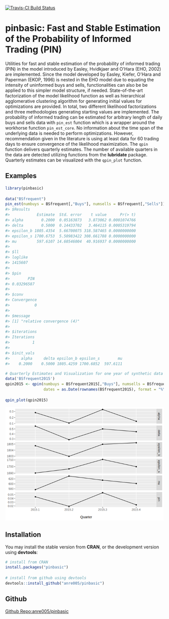 
<!-- README.md is generated from README.Rmd. Please edit that file -->
[![Travis-CI Build Status](https://travis-ci.org/anre005/pinbasic.svg?branch=master)](https://travis-ci.org/anre005/pinbasic)

pinbasic: Fast and Stable Estimation of the Probability of Informed Trading (PIN)
=================================================================================

Utilities for fast and stable estimation of the probability of informed trading (PIN) in the model introduced by Easley, Hvidkjaer and O'Hara (EHO, 2002) are implemented. Since the model developed by Easley, Kiefer, O'Hara and Paperman (EKOP, 1996) is nested in the EHO model due to equating the intensity of uninformed buys and sells, functionalities can also be be applied to this simpler model structure, if needed. State-of-the-art factorization of the model likelihood function as well as hierarchical agglomerative clustering algorithm for generating initial values for optimizations are provided. In total, two different likelihood factorizations and three methodologies generating starting values are implemented. The probability of informed trading can be estimated for arbitrary length of daily buys and sells data with `pin_est` function which is a wrapper around the workhorse function `pin_est_core`. No information about the time span of the underlying data is needed to perform optimizations. However, recommendation given in the literature is using at least data for 60 trading days to ensure convergence of the likelihood maximization. The `qpin` function delivers quarterly estimates. The number of available quarters in the data are detected utilizing functions from the **lubridate** package. Quarterly estimates can be visualized with the `qpin_plot` function.

Examples
--------

``` r
library(pinbasic)

data("BSfrequent")
pin_est(numbuys = BSfrequent[,"Buys"], numsells = BSfrequent[,"Sells"])
#> $Results
#>            Estimate  Std. error    t value      Pr(> t)
#> alpha        0.2000  0.05163873   3.873062 0.0001074766
#> delta        0.5000  0.14433702   3.464115 0.0005319794
#> epsilon_b 1805.4354  5.66700075 318.587465 0.0000000000
#> epsilon_s 1700.6753  5.50983422 308.661788 0.0000000000
#> mu         597.6107 14.60546004  40.916937 0.0000000000
#> 
#> $ll
#> loglike 
#> 1415607 
#> 
#> $pin
#>        PIN 
#> 0.03296587 
#> 
#> $conv
#> Convergence 
#>           0 
#> 
#> $message
#> [1] "relative convergence (4)"
#> 
#> $iterations
#> Iterations 
#>          1 
#> 
#> $init_vals
#>     alpha     delta epsilon_b epsilon_s        mu 
#>    0.2000    0.5000 1805.4259 1700.6852  597.6111
```

``` r
# Quarterly Estimates and Visualization for one year of synthetic data
data('BSfrequent2015')
qpin2015 <- qpin(numbuys = BSfrequent2015[,"Buys"], numsells = BSfrequent2015[,"Sells"],
                 dates = as.Date(rownames(BSfrequent2015), format = "%Y-%m-%d"))

qpin_plot(qpin2015)
```

![](README-quarterly_pin-1.png)

Installation
------------

You may install the stable version from **CRAN**, or the development version using **devtools**:

``` r
# install from CRAN
install.packages("pinbasic")

# install from github using devtools
devtools::install_github("anre005/pinbasic")
```

Github
------

[Github Repo:anre005/pinbasic](https://github.com/anre005/pinbasic)
